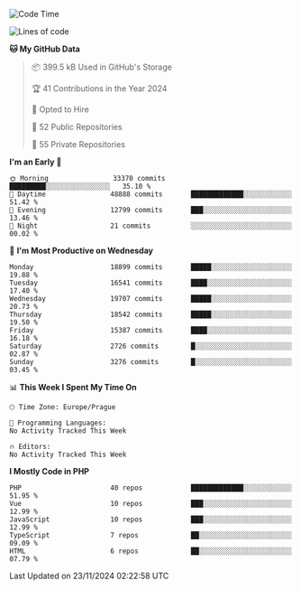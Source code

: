 <!--START_SECTION:waka-->
![Code Time](http://img.shields.io/badge/Code%20Time-1%2C583%20hrs%2058%20mins-blue)

![Lines of code](https://img.shields.io/badge/From%20Hello%20World%20I%27ve%20Written-29.8%20million%20lines%20of%20code-blue)

**🐱 My GitHub Data** 

> 📦 399.5 kB Used in GitHub's Storage 
 > 
> 🏆 41 Contributions in the Year 2024
 > 
> 💼 Opted to Hire
 > 
> 📜 52 Public Repositories 
 > 
> 🔑 55 Private Repositories 
 > 
**I'm an Early 🐤** 

```text
🌞 Morning                33370 commits       █████████░░░░░░░░░░░░░░░░   35.10 % 
🌆 Daytime                48888 commits       █████████████░░░░░░░░░░░░   51.42 % 
🌃 Evening                12799 commits       ███░░░░░░░░░░░░░░░░░░░░░░   13.46 % 
🌙 Night                  21 commits          ░░░░░░░░░░░░░░░░░░░░░░░░░   00.02 % 
```
📅 **I'm Most Productive on Wednesday** 

```text
Monday                   18899 commits       █████░░░░░░░░░░░░░░░░░░░░   19.88 % 
Tuesday                  16541 commits       ████░░░░░░░░░░░░░░░░░░░░░   17.40 % 
Wednesday                19707 commits       █████░░░░░░░░░░░░░░░░░░░░   20.73 % 
Thursday                 18542 commits       █████░░░░░░░░░░░░░░░░░░░░   19.50 % 
Friday                   15387 commits       ████░░░░░░░░░░░░░░░░░░░░░   16.18 % 
Saturday                 2726 commits        █░░░░░░░░░░░░░░░░░░░░░░░░   02.87 % 
Sunday                   3276 commits        █░░░░░░░░░░░░░░░░░░░░░░░░   03.45 % 
```


📊 **This Week I Spent My Time On** 

```text
🕑︎ Time Zone: Europe/Prague

💬 Programming Languages: 
No Activity Tracked This Week

🔥 Editors: 
No Activity Tracked This Week
```

**I Mostly Code in PHP** 

```text
PHP                      40 repos            █████████████░░░░░░░░░░░░   51.95 % 
Vue                      10 repos            ███░░░░░░░░░░░░░░░░░░░░░░   12.99 % 
JavaScript               10 repos            ███░░░░░░░░░░░░░░░░░░░░░░   12.99 % 
TypeScript               7 repos             ██░░░░░░░░░░░░░░░░░░░░░░░   09.09 % 
HTML                     6 repos             ██░░░░░░░░░░░░░░░░░░░░░░░   07.79 % 
```




 Last Updated on 23/11/2024 02:22:58 UTC
<!--END_SECTION:waka-->
<!--
**AlexKratky/AlexKratky** is a ✨ _special_ ✨ repository because its `README.md` (this file) appears on your GitHub profile.

Here are some ideas to get you started:

- 🔭 I’m currently working on ...
- 🌱 I’m currently learning ...
- 👯 I’m looking to collaborate on ...
- 🤔 I’m looking for help with ...
- 💬 Ask me about ...
- 📫 How to reach me: ...
- 😄 Pronouns: ...
- ⚡ Fun fact: ...
-->
